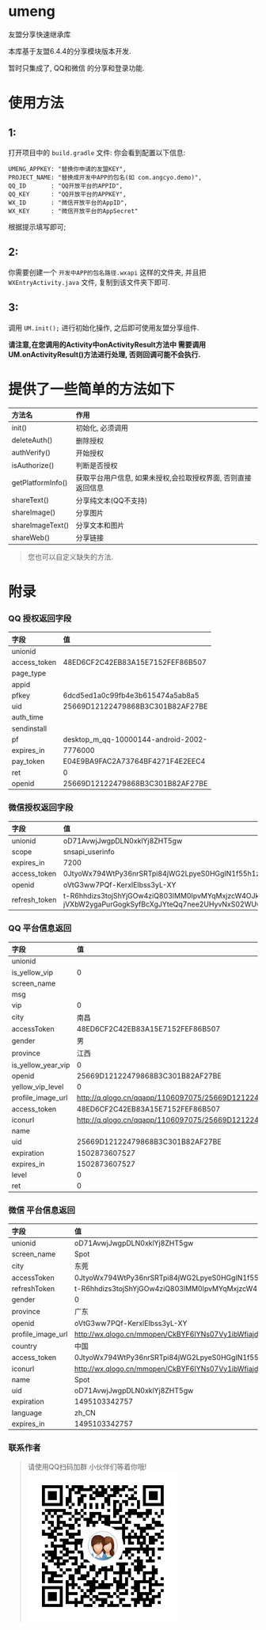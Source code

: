 # umeng
友盟分享快速继承库

本库基于友盟6.4.4的分享模块版本开发.

暂时只集成了, QQ和微信 的分享和登录功能.

# 使用方法
## 1:
打开项目中的 `build.gradle` 文件:
你会看到配置以下信息:
```
UMENG_APPKEY: "替换你申请的友盟KEY",
PROJECT_NAME: "替换成开发中APP的包名(如 com.angcyo.demo)",
QQ_ID       : "QQ开放平台的APPID",
QQ_KEY      : "QQ开放平台的APPKEY",
WX_ID       : "微信开放平台的AppID",
WX_KEY      : "微信开放平台的AppSecret"
```

根据提示填写即可;

## 2:
你需要创建一个 `开发中APP的包名路径.wxapi` 这样的文件夹, 并且把 `WXEntryActivity.java` 文件, 复制到该文件夹下即可.

## 3:
调用 `UM.init();` 进行初始化操作, 之后即可使用友盟分享组件.

**请注意,在您调用的Activity中onActivityResult方法中 需要调用UM.onActivityResult()方法进行处理, 否则回调可能不会执行.**

# 提供了一些简单的方法如下
|方法名|作用|
|:---|:---|
|init()|初始化, 必须调用|
|deleteAuth()|删除授权|
|authVerify()|开始授权|
|isAuthorize()|判断是否授权|
|getPlatformInfo()|获取平台用户信息, 如果未授权,会拉取授权界面, 否则直接返回信息|
|shareText()|分享纯文本(QQ不支持)|
|shareImage()|分享图片|
|shareImageText()|分享文本和图片|
|shareWeb()|分享链接|

> 您也可以自定义缺失的方法.

# 附录
### QQ 授权返回字段
|字段|值|
|:-|:-|
|unionid||
|access_token|48ED6CF2C42EB83A15E7152FEF86B507|
|page_type|
|appid|
|pfkey|6dcd5ed1a0c99fb4e3b615474a5ab8a5|
|uid|25669D12122479868B3C301B82AF27BE|
|auth_time|
|sendinstall|
|pf|desktop_m_qq-10000144-android-2002-|
|expires_in|7776000|
|pay_token|E04E9BA9FAC2A73764BF4271F4E2EEC4|
|ret|0|
|openid|25669D12122479868B3C301B82AF27BE|

### 微信授权返回字段
|字段|值|
|:-|:-|
|unionid|oD71AvwjJwgpDLN0xklYj8ZHT5gw|
|scope|snsapi_userinfo|
|expires_in|7200|
|access_token|0JtyoWx794WtPy36nrSRTpi84jWG2LpyeS0HGgIN1f55h1ztUlvI3xYpHdJKmpYXSGpRovztWO__EGzFOZqim40sTaFm982RxavMpFAQRBw|
|openid|oVtG3ww7PQf-KerxlEIbss3yL-XY|
|refresh_token|t-R6hhdizs3tojShYjGOw4ziQ803lMM0IpvMYqMxjzcW4OJkbJwmvom-jVXbW2ygaPurGogkSyfBcXgJYteQq7nee2UHyvNxS02WUw0dlHU|

### QQ 平台信息返回
|字段|值|
|:-|:-|
|unionid||
|is_yellow_vip|0|
|screen_name|　|
|msg||
|vip|0|
|city|南昌|
|accessToken|48ED6CF2C42EB83A15E7152FEF86B507|
|gender|男|
|province|江西|
|is_yellow_year_vip|0|
|openid|25669D12122479868B3C301B82AF27BE|
|yellow_vip_level|0|
|profile_image_url|http://q.qlogo.cn/qqapp/1106097075/25669D12122479868B3C301B82AF27BE/100|
|access_token|48ED6CF2C42EB83A15E7152FEF86B507|
|iconurl|http://q.qlogo.cn/qqapp/1106097075/25669D12122479868B3C301B82AF27BE/100|
|name|　|
|uid|25669D12122479868B3C301B82AF27BE|
|expiration|1502873607527|
|expires_in|1502873607527|
|level|0|
|ret|0|


### 微信 平台信息返回
|字段|值|
|:-|:-|
|unionid|oD71AvwjJwgpDLN0xklYj8ZHT5gw|
|screen_name|Spot|
|city|东莞|
|accessToken|0JtyoWx794WtPy36nrSRTpi84jWG2LpyeS0HGgIN1f55h1ztUlvI3xYpHdJKmpYXSGpRovztWO__EGzFOZqim40sTaFm982RxavMpFAQRBw|
|refreshToken|t-R6hhdizs3tojShYjGOw4ziQ803lMM0IpvMYqMxjzcW4OJkbJwmvom-jVXbW2ygaPurGogkSyfBcXgJYteQq7nee2UHyvNxS02WUw0dlHU|
|gender|0|
|province|广东|
|openid|oVtG3ww7PQf-KerxlEIbss3yL-XY|
|profile_image_url|http://wx.qlogo.cn/mmopen/CkBYF6IYNs07Vy1ibWfiajd8eZWLNdhicuzFyHRNOBFvb2LbzEtib4bt2oIbLrLlmgdXVCaHJzwNHia8E2wPgppnFv1AdamCw6yicB/0|
|country|中国|
|access_token|0JtyoWx794WtPy36nrSRTpi84jWG2LpyeS0HGgIN1f55h1ztUlvI3xYpHdJKmpYXSGpRovztWO__EGzFOZqim40sTaFm982RxavMpFAQRBw|
|iconurl|http://wx.qlogo.cn/mmopen/CkBYF6IYNs07Vy1ibWfiajd8eZWLNdhicuzFyHRNOBFvb2LbzEtib4bt2oIbLrLlmgdXVCaHJzwNHia8E2wPgppnFv1AdamCw6yicB/0|
|name|Spot|
|uid|oD71AvwjJwgpDLN0xklYj8ZHT5gw|
|expiration|1495103342757|
|language|zh_CN|
|expires_in|1495103342757|


### 联系作者
> 请使用QQ扫码加群 小伙伴们等着你哦!
![](https://raw.githubusercontent.com/angcyo/res/master/image/qq/qq_group_code.png)
